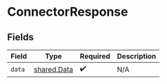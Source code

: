 # ConnectorResponse


## Fields

| Field                                      | Type                                       | Required                                   | Description                                |
| ------------------------------------------ | ------------------------------------------ | ------------------------------------------ | ------------------------------------------ |
| `data`                                     | [shared.Data](../../models/shared/data.md) | :heavy_check_mark:                         | N/A                                        |